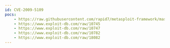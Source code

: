 ```yaml
---
id: CVE-2009-5109
pocs:
    - https://raw.githubusercontent.com/rapid7/metasploit-framework/master/modules/exploits/windows/misc/mini_stream.rb
    - https://www.exploit-db.com/raw/10745
    - https://www.exploit-db.com/raw/10747
    - https://www.exploit-db.com/raw/10782
    - https://www.exploit-db.com/raw/18082
---
```


